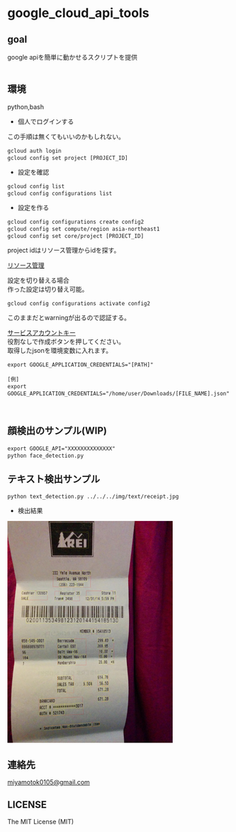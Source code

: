 # google_cloud_api_tools

## goal
google apiを簡単に動かせるスクリプトを提供
<br>
<br>


## 環境
python,bash
<br>

- 個人でログインする    

この手順は無くてもいいのかもしれない。    

```
gcloud auth login
gcloud config set project [PROJECT_ID]
```

- 設定を確認    

```
gcloud config list
gcloud config configurations list
```

- 設定を作る    

```
gcloud config configurations create config2
gcloud config set compute/region asia-northeast1
gcloud config set core/project [PROJECT_ID]
```

project idはリソース管理からidを探す。    

[リソース管理](https://cloud.google.com/resource-manager/docs/creating-managing-projects?hl=ja&visit_id=636832537130276261-1692010590&rd=1)


    

設定を切り替える場合    
作った設定は切り替え可能。    

```
gcloud config configurations activate config2
```

このままだとwarningが出るので認証する。    

[サービスアカウントキー](https://cloud.google.com/vision/docs/libraries)    
役割なしで作成ボタンを押してください。    
取得したjsonを環境変数に入れます。    


```
export GOOGLE_APPLICATION_CREDENTIALS="[PATH]"

[例]
export GOOGLE_APPLICATION_CREDENTIALS="/home/user/Downloads/[FILE_NAME].json"
```

<br>


## 顔検出のサンプル(WIP)


    export GOOGLE_API="XXXXXXXXXXXXXX"
    python face_detection.py


## テキスト検出サンプル


```
python text_detection.py ../../../img/text/receipt.jpg
```

- 検出結果    


<img src="https://github.com/miyamotok0105/google_cloud_api_tools/blob/master/img/text/receipt_result.jpg" height="500">    


## 連絡先
miyamotok0105@gmail.com
<br>

## LICENSE

The MIT License (MIT)
<br>


<br>

